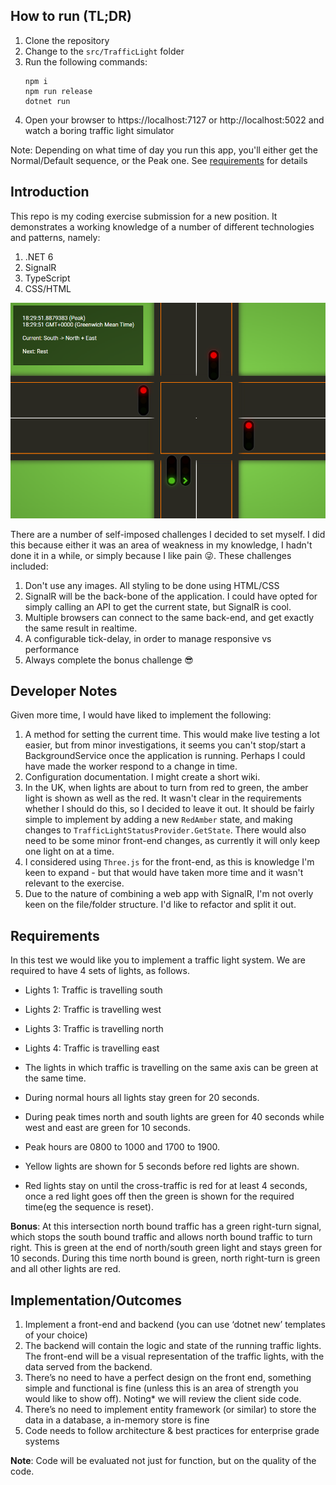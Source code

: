 ## How to run (TL;DR)

1. Clone the repository
2. Change to the `src/TrafficLight` folder
3. Run the following commands:
   ```
   npm i
   npm run release
   dotnet run
   ```
4. Open your browser to https://localhost:7127 or http://localhost:5022 and watch a boring traffic light simulator

Note: Depending on what time of day you run this app, you'll either get the Normal/Default sequence, or the Peak one. See [requirements](#requirements) for details

## Introduction

This repo is my coding exercise submission for a new position. It demonstrates a working knowledge of a number of different technologies and patterns, namely:

1. .NET 6
2. SignalR
3. TypeScript
4. CSS/HTML

![Screenshot](screenshot.png)

There are a number of self-imposed challenges I decided to set myself. I did this because either it was an area of weakness in my knowledge, I hadn't done it in a while, or simply because I like pain 😜. These challenges included:
1. Don't use any images. All styling to be done using HTML/CSS
2. SignalR will be the back-bone of the application. I could have opted for simply calling an API to get the current state, but SignalR is cool.
3. Multiple browsers can connect to the same back-end, and get exactly the same result in realtime.
4. A configurable tick-delay, in order to manage responsive vs performance
5. Always complete the bonus challenge 😎

## Developer Notes

Given more time, I would have liked to implement the following:

1. A method for setting the current time. This would make live testing a lot easier, but from minor investigations, it seems you can't stop/start a BackgroundService once the application is running. Perhaps I could have made the worker respond to a change in time.
2. Configuration documentation. I might create a short wiki.
3. In the UK, when lights are about to turn from red to green, the amber light is shown as well as the red. It wasn't clear in the requirements whether I should do this, so I decided to leave it out. It should be fairly simple to implement by adding a new `RedAmber` state, and making changes to `TrafficLightStatusProvider.GetState`. There would also need to be some minor front-end changes, as currently it will only keep one light on at a time.
4. I considered using `Three.js` for the front-end, as this is knowledge I'm keen to expand - but that would have taken more time and it wasn't relevant to the exercise.
5. Due to the nature of combining a web app with SignalR, I'm not overly keen on the file/folder structure. I'd like to refactor and split it out.

## Requirements
In this test we would like you to implement a traffic light system. We are required to have 4 sets of lights, as follows. 

- Lights 1: Traffic is travelling south 
- Lights 2: Traffic is travelling west 
- Lights 3: Traffic is travelling north
- Lights 4: Traffic is travelling east

- The lights in which traffic is travelling on the same axis can be green at the same time. 
- During normal hours all lights stay green for 20 seconds.
- During peak times north and south lights are green for 40 seconds while west and east are green for 10 seconds. 
- Peak hours are 0800 to 1000 and 1700 to 1900. 
- Yellow lights are shown for 5 seconds before red lights are shown. 
- Red lights stay on until the cross-traffic is red for at least 4 seconds, once a red light goes off then the green is shown for the required time(eg the sequence is reset). 

**Bonus**: At this intersection north bound traffic has a green right-turn signal, which stops the south bound traffic and allows north bound traffic to turn right. This is green at the end of north/south green light and stays green for 10 seconds. During this time north bound is green, north right-turn is green and all other lights are red. 

## Implementation/Outcomes
1. Implement a front-end and backend (you can use ‘dotnet new’ templates of your choice)
2. The backend will contain the logic and state of the running traffic lights. The front-end will be a visual representation of the traffic lights, with the data served from the backend. 
3. There’s no need to have a perfect design on the front end, something simple and functional is fine (unless this is an area of strength you would like to show off). Noting* we will review the client side code.
4. There’s no need to implement entity framework (or similar) to store the data in a database, a in-memory store is fine
5. Code needs to follow architecture & best practices for enterprise grade systems

**Note**: Code will be evaluated not just for function, but on the quality of the code.
